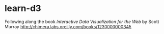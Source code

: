 learn-d3
========

Following along the book *Interactive Data Visualization for the Web* by Scott Murray http://chimera.labs.oreilly.com/books/1230000000345
